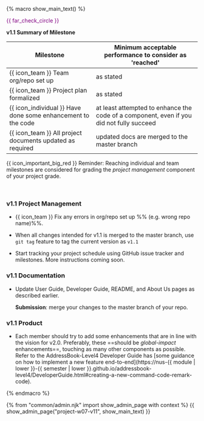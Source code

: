 {% macro show_main_text() %}
<div id="main">

<div id="title">

</div>
<div id="body"> 

<p class="lead" style="color: purple"><md>{{ far_check_circle }} <include src="project-timeline.md#v11-overview" inline /></md></p>

**v1.1 Summary of Milestone**

Milestone | Minimum acceptable performance to consider as 'reached'
--------- | -------------------------------------------------------
{{ icon_team }} Team org/repo set up | as stated
{{ icon_team }} Project plan formalized | as stated
{{ icon_individual }} Have done some enhancement to the code | at least attempted to enhance the code of a component, even if you did not fully succeed
{{ icon_team }} All project documents updated as required | updated docs are merged to the master branch

{{ icon_important_big_red }} Reminder: Reaching individual and team milestones are considered for <trigger trigger="click" for="modal:v11-projectMgtGrading">grading the _project management_ component</trigger> of your project grade.

<modal large title="Admin {{ icon_embedding }} Project Assessment → Project Management" id="modal:v11-projectMgtGrading">
  <include src="project-assessment.md#project-management-grading"/>
</modal>

<div id="documentation">

### v1.1 Project Management

* {{ icon_team }} Fix any errors in org/repo set up %%&nbsp;(e.g. wrong repo name)%%.

* When all changes intended for v1.1 is merged to the master branch, use `git tag` feature to tag the current version as `v1.1`

* Start tracking your project schedule using GitHub issue tracker and milestones. More instructions coming soon.


### v1.1 Documentation

* Update User Guide, Developer Guide, README, and About Us pages as described earlier.

  **Submission**: merge your changes to the master branch of your repo.

</div>
<div id="product">

### v1.1 Product

* Each member should try to add some enhancements that are in line with the vision for v2.0. Preferably, these ==should be <tooltip content="should go beyond the component you are in charge of">_global-impact_</tooltip> enhancements==, touching as many other components as possible. Refer to the AddressBook-Level4 Developer Guide has [some guidance on how to implement a new feature end-to-end](https://nus-{{ module | lower }}-{{ semester | lower }}.github.io/addressbook-level4/DeveloperGuide.html#creating-a-new-command-code-remark-code).

</div>

</div>
</div>
{% endmacro %}

{% from "common/admin.njk" import show_admin_page with context %}
{{ show_admin_page("project-w07-v11", show_main_text) }}